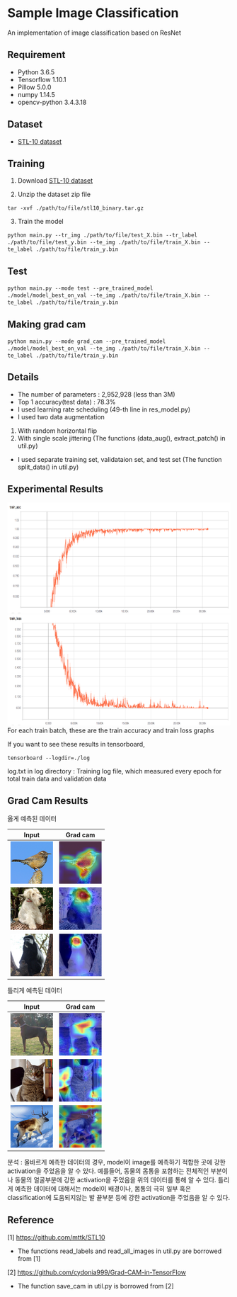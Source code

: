 # Sample Image Classification
An implementation of image classification based on ResNet

## Requirement
- Python 3.6.5
- Tensorflow 1.10.1 
- Pillow 5.0.0
- numpy 1.14.5
- opencv-python 3.4.3.18

## Dataset
- [STL-10 dataset](https://cs.stanford.edu/~acoates/stl10/)

## Training
1) Download [STL-10 dataset](https://cs.stanford.edu/~acoates/stl10/)

2) Unzip the dataset zip file
```
tar -xvf ./path/to/file/stl10_binary.tar.gz
```

3) Train the model
```
python main.py --tr_img ./path/to/file/test_X.bin --tr_label ./path/to/file/test_y.bin --te_img ./path/to/file/train_X.bin --te_label ./path/to/file/train_y.bin
```

## Test
```
python main.py --mode test --pre_trained_model ./model/model_best_on_val --te_img ./path/to/file/train_X.bin --te_label ./path/to/file/train_y.bin
```

## Making grad cam
```
python main.py --mode grad_cam --pre_trained_model ./model/model_best_on_val --te_img ./path/to/file/train_X.bin --te_label ./path/to/file/train_y.bin
```

## Details
- The number of parameters : 2,952,928 (less than 3M)
- Top 1 accuracy(test data) : 78.3%
- I used learning rate scheduling
(49-th line in res_model.py)
- I used two data augmentation
1) With random horizontal flip 
2) With single scale jittering
(The functions (data_aug(), extract_patch() in util.py)
- I used separate training set, validataion set, and test set
(The function split_data() in util.py)

## Experimental Results
<img src = "images/train_acc.png" height = "250px">
<img src = "images/train_loss.png" height = "250px">
For each train batch, these are the train accuracy and train loss graphs 

If you want to see these results in tensorboard,
```
tensorboard --logdir=./log
```

log.txt in log directory : Training log file, which measured every epoch for total train data and validation data 

## Grad Cam Results
옳게 예측된 데이터

| Input | Grad cam |
| --- | --- |
| <img src="images/real_data/True_0160.png"> |<img src="images/grad_cam/True_0160.png">| 
| <img src="images/real_data/True_0521.png"> |<img src="images/grad_cam/True_0521.png">|
| <img src="images/real_data/True_2163.png"> |<img src="images/grad_cam/True_2163.png">|

틀리게 예측된 데이터

| Input | Grad cam |
| --- | --- |
| <img src="images/real_data/False_0657.png"> |<img src="images/grad_cam/False_0657.png">| 
| <img src="images/real_data/False_1457.png"> |<img src="images/grad_cam/False_1457.png">|
| <img src="images/real_data/False_2584.png"> |<img src="images/grad_cam/False_2584.png">|

분석 : 올바르게 예측한 데이터의 경우, model이 image를 예측하기 적합한 곳에 강한 activation을 주었음을 알 수 있다. 예를들어, 동물의 몸통을 포함하는 전체적인 부분이나 동물의 얼굴부분에 강한 activation을 주었음을 위의 데이터를 통해 알 수 있다. 틀리게 예측한 데이터에 대해서는 model이 배경이나, 몸통의 극히 일부 혹은 classification에 도움되지않는 발 끝부분 등에 강한 activation을 주었음을 알 수 있다.

## Reference
[1] https://github.com/mttk/STL10

- The functions read_labels and read_all_images in util.py are borrowed from [1]

[2] https://github.com/cydonia999/Grad-CAM-in-TensorFlow

- The function save_cam in util.py is borrowed from [2]
